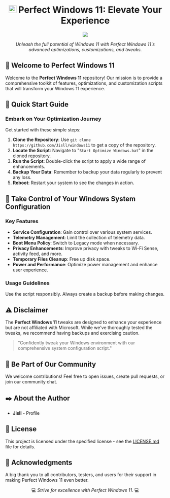 <h1 align="center"><img width="24px" src="https://images.pling.com/img/00/00/64/66/02/1700514/11.png"> Perfect Windows 11: Elevate Your Experience</h1>
<p align="center">
		<img src="https://cdn.discordapp.com/attachments/1010222261250293841/1141472708668948500/output-onlinepngtools.png">
</p> 

<p align="center"><em>Unleash the full potential of Windows 11 with Perfect Windows 11's advanced optimizations, customizations, and tweaks.</em></p>

## 🎁 Welcome to Perfect Windows 11

Welcome to the **Perfect Windows 11** repository! Our mission is to provide a comprehensive toolkit of features, optimizations, and customization scripts that will transform your Windows 11 experience.

## 🚀 Quick Start Guide

### Embark on Your Optimization Journey

Get started with these simple steps:

1. **Clone the Repository**: Use `git clone https://github.com/Jisll/windows11` to get a copy of the repository.
2. **Locate the Script**: Navigate to "`Start Optimize Windows.bat`" in the cloned repository.
3. **Run the Script**: Double-click the script to apply a wide range of enhancements.
4. **Backup Your Data**: Remember to backup your data regularly to prevent any loss.
5. **Reboot**: Restart your system to see the changes in action.

## 📑 Take Control of Your Windows System Configuration

### Key Features

- **Service Configuration**: Gain control over various system services.
- **Telemetry Management**: Limit the collection of telemetry data.
- **Boot Menu Policy**: Switch to Legacy mode when necessary.
- **Privacy Enhancements**: Improve privacy with tweaks to Wi-Fi Sense, activity feed, and more.
- **Temporary Files Cleanup**: Free up disk space.
- **Power and Performance**: Optimize power management and enhance user experience.

### Usage Guidelines

Use the script responsibly. Always create a backup before making changes.

## ⚠️ Disclaimer

The **Perfect Windows 11** tweaks are designed to enhance your experience but are not affiliated with Microsoft. While we've thoroughly tested the tweaks, we recommend having backups and exercising caution.

> "Confidently tweak your Windows environment with our comprehensive system configuration script."

## 🤝 Be Part of Our Community

We welcome contributions! Feel free to open issues, create pull requests, or join our community chat.

## ✒️ About the Author

- **Jisll** - Profile

## 📜 License

This project is licensed under the specified license - see the [LICENSE.md](https://github.com/Jisll/windows11/blob/main/LICENSE.md) file for details.

## 🌟 Acknowledgments

A big thank you to all contributors, testers, and users for their support in making Perfect Windows 11 even better.

<p align="center">💻 <em>Strive for excellence with Perfect Windows 11.</em> 💻</p>
